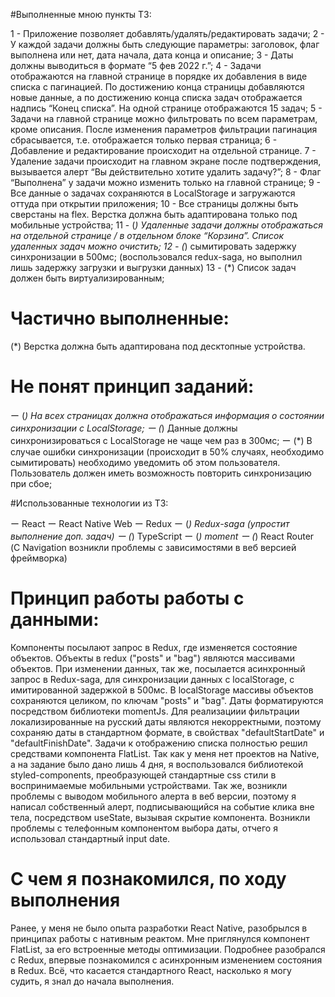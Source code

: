 #Выполненные мною пункты ТЗ: 

1 - Приложение позволяет добавлять/удалять/редактировать задачи;
2 - У каждой задачи должны быть следующие параметры: заголовок, флаг выполнена или нет, дата начала, дата конца и описание;
3 - Даты должны выводиться в формате “5 фев 2022 г.”;
4 - Задачи отображаются на главной странице в порядке их добавления в виде списка с пагинацией. По достижению конца страницы добавляются новые данные, а по достижению конца списка задач отображается надпись “Конец списка”. На одной странице отображаются 15 задач;
5 - Задачи на главной странице можно фильтровать по всем параметрам, кроме описания. После изменения параметров фильтрации пагинация сбрасывается, т.е. отображается только первая страница;
6 - Добавление и редактирование происходит на отдельной странице.
7 - Удаление задачи происходит на главном экране после подтверждения, вызывается алерт “Вы действительно хотите удалить задачу?”;
8 - Флаг “Выполнена” у задачи можно изменить только на главной странице;
9 - Все данные о задачах сохраняются в LocalStorage и загружаются оттуда при открытии приложения;
10 - Все страницы должны быть сверстаны на flex. Верстка должна быть адаптирована только под мобильные устройства;
11 - (*) Удаленные задачи должны отображаться на отдельной странице / в отдельном блоке “Корзина”. Список удаленных задач можно очистить;
12 - (*) сымитировать задержку синхронизации в 500мс; (воспользовался redux-saga, но выполнил лишь задержку загрузки и выгрузки данных)
13 - (*) Список задач должен быть виртуализированным;

# Частично выполненные:

(*) Верстка должна быть адаптирована под десктопные устройства. 

# Не понят принцип заданий:

ー (*) На всех страницах должна отображаться информация о состоянии
синхронизации с LocalStorage;
ー (*) Данные должны синхронизироваться с LocalStorage не чаще чем раз в
300мс;
ー (*) В случае ошибки синхронизации (происходит в 50% случаях, необходимо
сымитировать) необходимо уведомить об этом пользователя. Пользователь
должен иметь возможность повторить синхронизацию при сбое;


#Использованные технологии из ТЗ:

ー React
ー React Native Web
ー Redux
ー (*) Redux-saga (упростит выполнение доп. задач)
ー (*) TypeScript
ー (*) moment
ー (*) React Router (С Navigation возникли проблемы с зависимостями в веб версией фреймворка)


# Принцип работы работы с данными:

Компоненты посылают запрос в Redux, где изменяется состояние объектов. Объекты в redux ("posts" и "bag") являются массивами объектов. 
При изменении данных, так же, посылается асинхронный запрос в Redux-saga, для синхронизации данных с localStorage, с имитированной задержкой в 500мс. 
В localStorage массивы объектов сохраняются целиком, по ключам "posts" и "bag".
Даты форматируются посредством библиотеки momentJs. 
Для реализациии фильтрации локализированные на русский даты являются некорректными, поэтому сохраняю даты в стандартном формате, в свойствах "defaultStartDate" и "defaultFinishDate". 
Задачи к отображению списка полностью решил средствами компонента FlatList.
Так как у меня нет проектов на Native, а на задание было дано лишь 4 дня, я воспользовался библиотекой styled-components, преобразующей стандартные css стили в воспринимаемые мобильными устройствами. 
Так же, возникли проблемы с выводом мобильного алерта в веб версии, поэтому я написал собственный алерт, подписывающийся на событие клика вне тела, посредством useState, вызывая скрытие компонента.
Возникли проблемы с телефонным компонентом выбора даты, отчего я использовал стандартный input date. 


# С чем я познакомился, по ходу выполнения

Ранее, у меня не было опыта разработки React Native, разобрылся в принципах работы с нативным реактом. 
Мне приглянулся компонент FlatList, за его встроенные методы оптимизации. 
Подробнее разобрался с Redux, впервые познакомился с асинхронным изменением состояния в Redux. 
Всё, что касается стандартного React, насколько я могу судить, я знал до начала выполнения.

